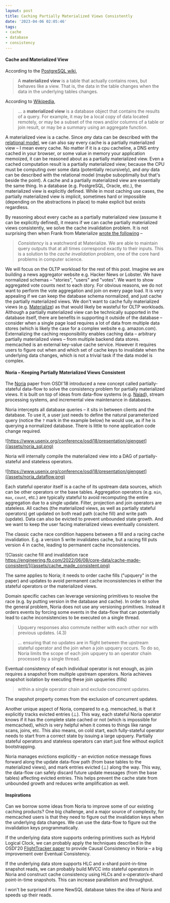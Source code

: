 ```yaml
---
layout: post
title: Caching Partially Materialized Views Consistently
date: '2023-04-06 02:05:46'
tags:
- cache
- database
- consistency
---
```


#### Cache and Materialized View

According to the [PostgreSQL wiki](https://tech.jonathangardner.net/wiki/PostgreSQL/Materialized_Views#Definitions),

> A **materialized view** is a table that actually contains rows, but behaves like a view. That is, the data in the table changes when the data in the underlying tables changes.

According to [Wikipedia](https://en.wikipedia.org/wiki/Materialized_view),

> ... a **materialized view** is a database object that contains the results of a query. For example, it may be a local copy of data located remotely, or may be a subset of the rows and/or columns of a table or join result, or may be a summary using an aggregate function.

A materialized view is a cache. Since _any_ data can be described with the [relational model](https://www.google.com/url?sa=t&rct=j&q=&esrc=s&source=web&cd=&cad=rja&uact=8&ved=2ahUKEwjv9YXhpbf1AhW_kIkEHazED9cQFnoECAYQAQ&url=https%3A%2F%2Fwww.seas.upenn.edu%2F~zives%2F03f%2Fcis550%2Fcodd.pdf&usg=AOvVaw0HymNIyGsw4MDwPW98GlLb), we can also say every cache is a partially materialized view – I mean every cache. No matter if it is a cpu cacheline, a DNS entry cached in your browser, or some value in memory your application memoized, it can be reasoned about as a partially materialized view. Even a cached computation result is a partially materialized view; because the CPU must be computing over some data (potentially recursively), and _any_ data can be described with the relational model (maybe suboptimally but that's beside the point). A cache and a partially materialized view are essentially the same thing. In a database (e.g. PostgreSQL, Oracle, etc.), the materialized view is explicitly defined. While in most caching use cases, the partially materialized view is implicit, sometimes hard or impossible (depending on the abstractions in place) to make explicit but exists regardless.

By reasoning about every cache as a partially materialized view (assume it can be explicitly defined), it means if we can cache partially materialized views consistently, we solve the cache invalidation problem. It is not surprising then when Frank from Materialize [wrote the following](https://materialize.com/blog/virtual-time-consistency-scalability/) –

> _Consistency_ is a watchword at Materialize. We are able to maintain query outputs that at all times correspond exactly to their inputs. This is a solution to the _cache invalidation problem_, one of the core hard problems in computer science.

We will focus on the OLTP workload for the rest of this post. Imagine we are building a news aggregator website e.g. Hacker News or Lobster. We have normalized schemas – "stories", "users" and "votes". We want to show aggregated vote counts next to each story. For obvious reasons, we do not want to perform the vote aggregation and join on every page load. It is very appealing if we can keep the database schema normalized, and just cache the partially materialized views. We don't want to cache fully materialized views (e.g. [Materialize](https://materialize.com/)) as that would likely be wasteful for OLTP workloads. Although a partially materialized view can be technically supported in the database itself, there are benefits in supporting it outside of the database – consider when a single page load requires a lot of data from multiple data stores (which is likely the case for a complex website e.g. amazon.com). Externalizing the caching responsibility enables caching data – arbitrary partially materialized views – from multiple backend data stores. memcached is an external key-value cache service. However it requires users to figure out when and which set of cache keys to invalidate when the underlying data changes, which is not a trivial task if the data model is complex.

#### Noria – Keeping Partially Materialized Views Consistent

The [Noria](https://www.usenix.org/conference/osdi18/presentation/gjengset) paper from OSDI'18 introduced a new concept called partially-stateful data-flow to solve the consistency problem for partially materialized views. It is built on top of ideas from data-flow systems (e.g. [Naiad](https://www.google.com/url?sa=t&rct=j&q=&esrc=s&source=web&cd=&ved=2ahUKEwiak5m6hpT-AhX7D1kFHXtXDBIQFnoECBgQAQ&url=https%3A%2F%2Fsigops.org%2Fs%2Fconferences%2Fsosp%2F2013%2Fpapers%2Fp439-murray.pdf&usg=AOvVaw0PzOwmrXkluh6wrG8kyai9)), stream processing systems, and incremental view maintenance in databases.

Noria intercepts all database queries – it sits in between clients and the database. To use it, a user just needs to define the natural parameterized query (notice the `?` mark in the example below) he would use, as if he is querying a normalized database. There is little to none application code change required.

![https://www.usenix.org/conference/osdi18/presentation/gjengset](/assets/noria_sql.png)

Noria will internally compile the materialized view into a DAG of partially-stateful and stateless operators.

![https://www.usenix.org/conference/osdi18/presentation/gjengset](/assets/noria_dataflow.png)

Each stateful operator itself is a cache of its upstream data sources, which can be other operators or the base tables. Aggregation operators (e.g. `min`, `max`, `count`, etc.) are typically stateful to avoid recomputing the entire aggregation due to a single update. Filter, projection and join operators are stateless. All caches (the materialized views, as well as partially stateful operators) get updated on both read path (cache fill) and write path (update). Data can also be evicted to prevent unbounded state growth. And we want to keep the user facing materialized views eventually consistent.

The classic cache race condition happens between a fill and a racing cache invalidation. E.g. a version 5 write invalidates cache, but a racing fill puts version 4 in cache, leading to permanent cache inconsistencies.

![Classic cache fill and invalidation race https://engineering.fb.com/2022/06/08/core-data/cache-made-consistent/](/assets/cache_made_consistent.png)

The same applies to Noria; it needs to order cache fills ("upquery" in the paper) and updates to avoid permanent cache inconsistencies in either the stateful operators or the materialized views.

Domain specific caches can leverage versioning primitives to resolve the race (e.g. by putting version in the database and cache). In order to solve the general problem, Noria does not use any versioning primitives. Instead it orders events by forcing some events in the data-flow that can potentially lead to cache inconsistencies to be executed on a single thread.

> Upquery responses also commute neither with each other nor with previous updates. (4.3)

> ... ensuring that no updates are in flight between the upstream stateful operator and the join when a join upquery occurs. To do so, Noria limits the scope of each join upquery to an operator chain processed by a single thread.

Eventual consistency of each individual operator is not enough, as join requires a snapshot from multiple upstream operators. Noria achieves snapshot isolation by executing these join upqueries (fills)

> within a single operator chain and exclude concurrent updates.

The snapshot property comes from the exclusion of concurrent updates.

Another unique aspect of Noria, compared to e.g. memcached, is that it explicitly tracks evicted entries (⊥). This way, each stateful Noria operator knows if it has the complete state cached or not (which is impossible for memcached), which is very helpful when it comes to things like range scans, joins, etc. This also means, on cold start, each fully-stateful operator needs to start from a correct state by issuing a large upquery. Partially stateful operators and stateless operators can start just fine without explicit bootstrapping.

Noria manages evictions explicitly – an eviction notice message flows forward along the update data-flow path (from base tables to the materialized views), and mark entries evicted (⊥) along the way. This way, the data-flow can safely discard future update messages (from the base tables) affecting evicted entries. This helps prevent the cache state from unbounded growth and reduces write amplification as well.

#### Inspirations

Can we borrow some ideas from Noria to improve some of our existing caching products? One big challenge, and a major source of complexity, for memcached users is that they need to figure out the invalidation keys when the underlying data changes. We can use the data-flow to figure out the invalidation keys programmatically.

If the underlying data store supports ordering primitives such as Hybrid Logical Clock, we can probably apply the techniques described in the OSDI'20 [FlightTracker paper](https://www.usenix.org/conference/osdi20/presentation/shi) to provide Causal Consistency in Noria – a big improvement over Eventual Consistency.

If the underlying data store supports HLC and x-shard point-in-time snapshot reads, we can probably build MVCC into stateful operators in Noria and construct cache consistency using HLCs and x-operator/x-shard point-in-time snapshots. This can increase parallelism and throughput.

I won't be surprised if some NewSQL database takes the idea of Noria and speeds up their reads.


